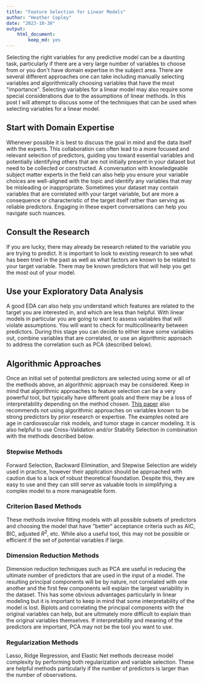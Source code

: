 ```yaml
---
title: "Feature Selection for Linear Models"
author: "Heather Copley"
date: "2023-10-30"
output: 
    html_document:
        keep_md: yes
---
```


Selecting the right variables for any predictive model can be a daunting task, particularly if there are a very large number of variables to choose from or you don't have domain expertise in the subject area. There are several different approaches one can take including manually selecting variables and algorithmically choosing variables that have the most "importance". Selecting variables for a linear model may also require some special considerations due to the assumptions of linear methods. In this post I will attempt to discuss some of the techniques that can be used when selecting variables for a linear model.

## Start with Domain Expertise

Whenever possible it is best to discuss the goal in mind and the data itself with the experts. This collaboration can often lead to a more focused and relevant selection of predictors, guiding you toward essential variables and potentially identifying others that are not initially present in your dataset but need to be collected or constructed. A conversation with knowledgeable subject matter experts in the field can also help you ensure your variable choices are well-aligned with the topic and identify any variables that may be misleading or inappropriate. Sometimes your dataset may contain variables that are correlated with your target variable, but are more a consequence or characteristic of the target itself rather than serving as reliable predictors. Engaging in these expert conversations can help you navigate such nuances. 

## Consult the Research

If you are lucky, there may already be research related to the variable you are trying to predict. It is important to look to existing research to see what has been tried in the past as well as what factors are known to be related to your target variable. There may be known predictors that will help you get the most out of your model. 

## Use your Exploratory Data Analysis

A good EDA can also help you understand which features are related to the target you are interested in, and which are less than helpful. With linear models in particular you are going to want to assess variables that will violate assumptions. You will want to check for multicollinearity between predictors. During this stage you can decide to either leave some variables out, combine variables that are correlated, or use an algorithmic approach to address the correlation such as PCA (described below).  

## Algorithmic Approaches

Once an initial set of potential predictors are selected using some or all of the methods above, an algorithmic approach may be considered. Keep in mind that algorithmic approaches to feature selection can be a very powerful tool, but typically have different goals and there may be a loss of interpretability depending on the method chosen. [This paper](https://www.ncbi.nlm.nih.gov/pmc/articles/PMC5969114/) also recommends not using algorithmic approaches on variables known to be strong predictors by prior research or expertise. The examples noted are age in cardiovascular risk models, and tumor stage in cancer modeling. It is also helpful to use Cross-Validation and/or Stability Selection in combination with the methods described below. 

### Stepwise Methods

Forward Selection, Backward Elimination, and Stepwise Selection are widely used in practice, however their application should be approached with caution due to a lack of robust theoretical foundation. Despite this, they are easy to use and they can still serve as valuable tools in simplifying a complex model to a more manageable form.
    
### Criterion Based Methods

These methods involve fitting models with all possible subsets of predictors and choosing the model that have "better" acceptance criteria such as AIC, BIC, adjusted $R^2$, etc. While also a useful tool, this may not be possible or efficient if the set of potential variables if large. 

### Dimension Reduction Methods

Dimension reduction techniques such as PCA are useful in reducing the ultimate number of predictors that are used in the input of a model. The resulting principal components will be by nature, not correlated with one another and the first few components will explain the largest variability in the dataset. This has some obvious advantages particularly in linear modeling but it is important to keep in mind that some interpretability of the model is lost. Biplots and correlating the principal components with the original variables can help, but are ultimately more difficult to explain than the original variables themselves. If interpretability and meaning of the predictors are important, PCA may not be the tool you want to use. 

### Regularization Methods

Lasso, Ridge Regression, and Elastic Net methods decrease model complexity by performing both regularization and variable selection. These are helpful methods particularly if the number of predictors is larger than the number of observations. 


